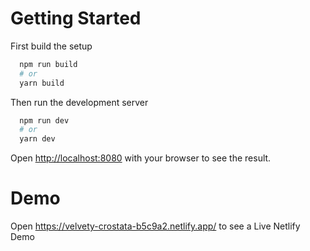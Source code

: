 # Getting Started

First build the setup
```bash
  npm run build
  # or
  yarn build
```

Then run the development server
```bash
  npm run dev
  # or
  yarn dev
```

Open [http://localhost:8080](http://localhost:8080) with your browser to see the result.

# Demo

Open https://velvety-crostata-b5c9a2.netlify.app/ to see a Live Netlify Demo
